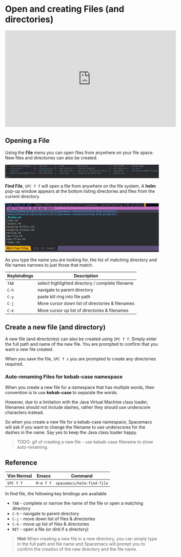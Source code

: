 # Open and creating Files (and directories)

<p align="center">
<iframe width="560" height="315" src="https://www.youtube.com/embed/oOzzkUjtgZc" frameborder="0" allowfullscreen></iframe>
</p>

## Opening a File

Using the **File** menu you can open files from anywhere on your file space.  New files and directories can also be created.

![Spacemacs - File menu](/images/spacemacs-file-menu.png)

**Find File**, `SPC f f` will open a file from anywhere on the file system.  A **helm** pop-up window appears at the bottom listing directories and files from the current directory.

![Spacemacs - File menu - Find File helm popup](/images/spacemacs-file-menu-find-helm-popup.png)

As you type the name you are looking for, the list of matching directory and file names narrows to just those that match.


| Keybindings | Description                                      |
|-------------|--------------------------------------------------|
| `TAB`       | select highlighted directory / complete filename |
| `C-h`       | navigate to parent directory                     |
| `C-y`       | paste kill ring into file path                   |
| `C-j`       | Move cursor down list of directories & filenames |
| `C-k`       | Move cursor up list of directories & filenames   |


## Create a new file (and directory)

A new file (and directories) can also be created using `SPC f f`. Simply enter the full path and name of the new file.  You are prompted to confirm that you want a new file created.

When you save the file, `SPC f s` you are prompted to create any directories required.


### Auto-renaming Files for kebab-case namespace

When you create a new file for a namespace that has multiple words, then convention is to use **kebab-case** to separate the words.

However, due to a limitation with the Java Virtual Machine class loader, filenames should not include dashes, rather they should use underscore characters instead.

So when you create a new file for a kebab-case namespace, Spacemacs will ask if you want to change the filename to use underscores for the dashes in the name.  Say yes to keep the Java class loader happy.

> TODO: gif of creating a new file - use kebab-case filename to show auto-renaming.



## Reference

| Vim Normal | Emacs     | Command                    |
|------------|-----------|----------------------------|
| `SPC f f`  | `M-m f f` | `spacemacs/helm-find-file` |

In find file, the following key bindings are available

* `TAB` - complete or narrow the name of the file or open a matching directory
* `C-h` - navigate to parent directory
* `C-j` - move down list of files & directories
* `C-k` - move up list of files & directories
* `RET` - open a file (or dird if a directory)

> **Hint** When creating a new file in a new directory, you can simply type in the full path and file name and Spacemacs will prompt you to confirm the creation of the new directory and the file name.
